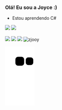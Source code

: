 ###   Olá! Eu sou a Joyce :)

- Estou aprendendo C#

<div>
<img heigth:"180em" src="https://github-readme-stats.vercel.app/api?username=zjooy&show_icons=true&theme=dracula" />
<img heigth:"180em" src="https://github-readme-stats.vercel.app/api/top-langs/?username=zjooy&layout=compact&langs_count=16&theme=dracula"/>
</div>

<br/>  
  
 <div>
  <a href="https://instagram.com/zjooy_" target="_blank"><img src="https://img.shields.io/badge/-Instagram-%23E4405F?style=for-the-badge&logo=instagram&logoColor=white" target="_blank"></a>
  <a href = "mailto:zjoy_@outlook.com"><img src="https://img.shields.io/badge/-Gmail-%23333?style=for-the-badge&logo=gmail&logoColor=white" target="_blank"></a>
  <a href="https://www.linkedin.com/in/zjooy" target="_blank"><img src="https://img.shields.io/badge/-LinkedIn-%230077B5?style=for-the-badge&logo=linkedin&logoColor=white" target="_blank"></a> 
  <img aling="right" alt="zjooy" height="150" src="https://i.picasion.com/pic91/aa30c5f9e0355f3af658997edbca257a.gif">
 </div>

  ![Snake animation](https://github.com/zjooy/zjooy/blob/output/github-contribution-grid-snake.svg)
